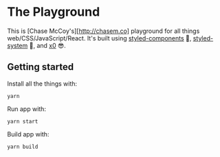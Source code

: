 # The Playground

This is [Chase McCoy's][http://chasem.co] playground for all things web/CSS/JavaScript/React. It's built using [styled-components](https://www.styled-components.com) 💅,  [styled-system](https://github.com/jxnblk/styled-system/) 💙, and [x0](https://github.com/c8r/x0) 😎.

## Getting started

Install all the things with:

`yarn`

Run app with:

`yarn start`

Build app with:

`yarn build`
